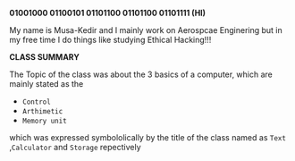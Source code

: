 **01001000 01100101 01101100 01101100 01101111 (HI)**

My name is Musa-Kedir and I mainly work on Aerospcae Enginering but in my free time I do things like studying Ethical Hacking!!!

**CLASS SUMMARY**

The Topic of the class was about the 3 basics of a computer, which are mainly stated as the 
- `Control`
- `Arthimetic` 
- `Memory unit` 
 
 which was expressed symbololically by the title of the class named as `Text` ,`Calculator` and `Storage` repectively 
